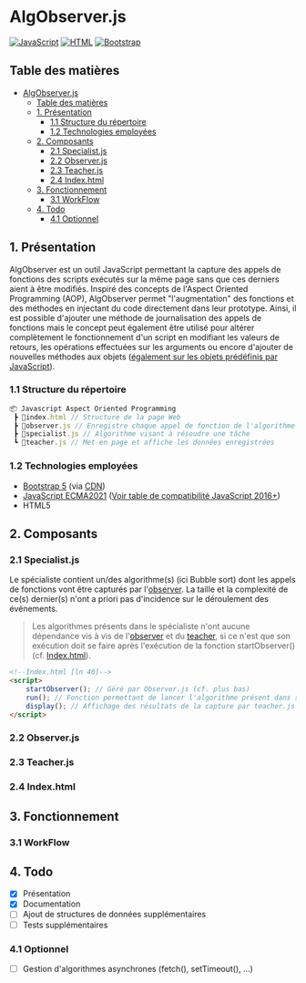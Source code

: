 # AlgObserver.js
  [![JavaScript](https://img.shields.io/badge/JavaScript-ES2016+-blue?style=?style=plastic&logo=javascript&logoColor=F7DF1E)]() [![HTML](https://img.shields.io/badge/HTML-5-blue?style=?style=plastic&logo=html5)]() [![Bootstrap](https://img.shields.io/badge/Bootstrap-5.0-blue?style=?style=plastic&logo=bootstrap)]()

## Table des matières
- [AlgObserver.js](#algobserverjs)
  - [Table des matières](#table-des-matières)
  - [1. Présentation](#1-présentation)
    - [1.1 Structure du répertoire](#11-structure-du-répertoire)
    - [1.2 Technologies employées](#12-technologies-employées)
  - [2. Composants](#2-composants)
    - [2.1 Specialist.js](#21-specialistjs)
    - [2.2 Observer.js](#22-observerjs)
    - [2.3 Teacher.js](#23-teacherjs)
    - [2.4 Index.html](#24-indexhtml)
  - [3. Fonctionnement](#3-fonctionnement)
    - [3.1 WorkFlow](#31-workflow)
  - [4. Todo](#4-todo)
    - [4.1 Optionnel](#41-optionnel)

## 1. Présentation

AlgObserver est un outil JavaScript permettant la capture des appels de fonctions des scripts exécutés sur la même page sans que ces derniers aient à être modifiés. Inspiré des concepts de l'Aspect Oriented Programming (AOP), AlgObserver permet "l'augmentation" des fonctions et des méthodes en injectant du code directement dans leur prototype. Ainsi, il est possible d'ajouter une méthode de journalisation des appels de fonctions mais le concept peut également être utilisé pour altérer complètement le fonctionnement d'un script en modifiant les valeurs de retours, les opérations effectuées sur les arguments ou encore d'ajouter de nouvelles méthodes aux objets ([également sur les objets prédéfinis par JavaScript](https://www.oreilly.com/library/view/javascript-the-good/9780596517748/ch04s07.html)).
### 1.1 Structure du répertoire
```js
📦 Javascript Aspect Oriented Programming
 ┣ 📜index.html // Structure de la page Web
 ┣ 📜observer.js // Enregistre chaque appel de fonction de l'algorithme
 ┣ 📜specialist.js // Algorithme visant à résoudre une tâche
 ┗ 📜teacher.js // Met en page et affiche les données enregistrées
 ```
### 1.2 Technologies employées
- [Bootstrap 5](https://getbootstrap.com/docs/5.0/getting-started/introduction/) (via [CDN](https://fr.wikipedia.org/wiki/R%C3%A9seau_de_diffusion_de_contenu))
- [JavaScript ECMA2021](https://kangax.github.io/compat-table/es2016plus/) ([Voir table de compatibilité JavaScript 2016+](https://kangax.github.io/compat-table/es2016plus/))
- HTML5
## 2. Composants

### 2.1 Specialist.js
Le spécialiste contient un/des algorithme(s) (ici Bubble sort) dont les appels de fonctions vont être capturés par l'[observer](#22-observerjs). La taille et la complexité de ce(s) dernier(s) n'ont a priori pas d'incidence sur le déroulement des événements.
>Les algorithmes présents dans le spécialiste n'ont aucune dépendance vis à vis de l'[observer](#22-observerjs) et du [teacher](#23-teacherjs), si ce n'est que son exécution doit se faire après l'exécution de la fonction 
startObserver() (cf. [Index.html](#24-indexhtml)).
```html
<!--Index.html [ln 40]-->
<script>
    startObserver(); // Géré par Observer.js (cf. plus bas)
    run(); // Fonction permettant de lancer l'algorithme présent dans specialist.js
    display(); // Affichage des résultats de la capture par teacher.js (cf. plus bas)
</script>
```
### 2.2 Observer.js

### 2.3 Teacher.js

### 2.4 Index.html

## 3. Fonctionnement

### 3.1 WorkFlow

## 4. Todo

- [x] Présentation
- [x] Documentation
- [ ] Ajout de structures de données supplémentaires
- [ ] Tests supplémentaires
### 4.1 Optionnel
- [ ] Gestion d'algorithmes asynchrones (fetch(), setTimeout(), ...)